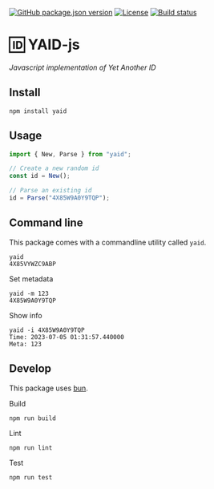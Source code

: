 [![GitHub package.json version](https://img.shields.io/github/package-json/v/hnz/yaid?filename=yaid-js%2Fpackage.json&style=for-the-badge)](https://github.com/Hnz/yaid/blob/main/yaid-js/package.json)
[![License](https://img.shields.io/github/license/hnz/yaid?style=for-the-badge)](https://github.com/hnz/yaid/blob/main/LICENSE)
[![Build status](https://img.shields.io/github/actions/workflow/status/hnz/yaid/check-js.yml?style=for-the-badge)](https://github.com/hnz/yaid/actions/workflows/check-js.yml)

# 🆔 YAID-js

_Javascript implementation of Yet Another ID_

## Install

    npm install yaid

## Usage

```js
import { New, Parse } from "yaid";

// Create a new random id
const id = New();

// Parse an existing id
id = Parse("4X85W9A0Y9TQP");
```

## Command line

This package comes with a commandline utility called `yaid`.

    yaid
    4X85VYWZC9ABP

Set metadata

    yaid -m 123
    4X85W9A0Y9TQP

Show info

    yaid -i 4X85W9A0Y9TQP
    Time: 2023-07-05 01:31:57.440000
    Meta: 123

## Develop

This package uses [bun](https://bun.sh).

Build

    npm run build

Lint

    npm run lint

Test

    npm run test
